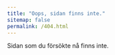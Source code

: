 ```yaml
---
title: "Oops, sidan finns inte."
sitemap: false
permalink: /404.html
---
```


Sidan som du försökte nå finns inte.
